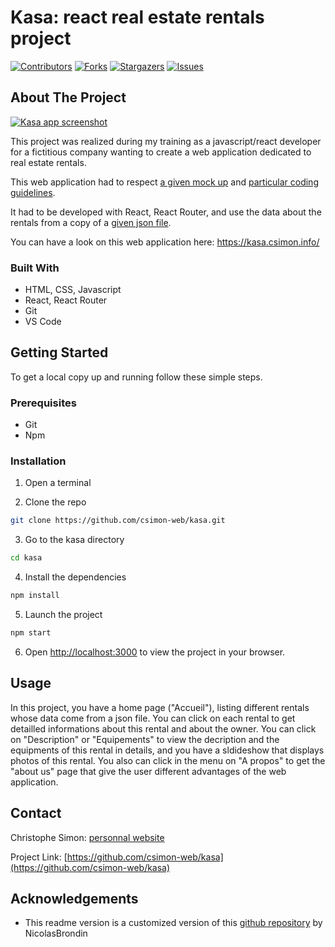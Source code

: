 <!-- PROJECT SHIELDS -->
<!--
*** This template uses markdown "reference style" links for readability.
*** Reference links are enclosed in brackets [ ] instead of parentheses ( ).
*** See the bottom of this document for the declaration of the reference variables
*** for contributors-url, forks-url, etc. This is an optional, concise syntax you may use.
*** https://www.markdownguide.org/basic-syntax/#reference-style-links
-->

# Kasa: react real estate rentals project

[![Contributors][contributors-shield]][contributors-url] [![Forks][forks-shield]][forks-url] [![Stargazers][stars-shield]][stars-url] [![Issues][issues-shield]][issues-url]

<!-- ABOUT THE PROJECT -->

## About The Project

[![Kasa app screenshot][product-screenshot]](#)

This project was realized during my training as a javascript/react developer for a fictitious company wanting to create a web application dedicated to real estate rentals.

This web application had to respect [a given mock up](https://www.figma.com/file/bAnXDNqRKCRRP8mY2gcb5p) and [particular coding guidelines](https://course.oc-static.com/projects/Front-End+V2/P9+React+1/Coding+guidelines+Kasa+FR.pdf).

It had to be developed with React, React Router, and use the data about the rentals from a copy of a [given json file](https://s3-eu-west-1.amazonaws.com/course.oc-static.com/projects/Front-End+V2/P9+React+1/logements.json).

You can have a look on this web application here: https://kasa.csimon.info/

### Built With

- HTML, CSS, Javascript
- React, React Router
- Git
- VS Code

<!-- GETTING STARTED -->

## Getting Started

To get a local copy up and running follow these simple steps.

### Prerequisites

- Git
- Npm

### Installation

1. Open a terminal

2. Clone the repo

```sh
git clone https://github.com/csimon-web/kasa.git
```

3. Go to the kasa directory

```sh
cd kasa
```

4. Install the dependencies

```sh
npm install
```

5. Launch the project

```sh
npm start
```

6. Open [http://localhost:3000](http://localhost:3000) to view the project in your browser.

<!-- USAGE EXAMPLES -->

## Usage

In this project, you have a home page ("Accueil"), listing different rentals whose data come from a json file. You can click on each rental to get detailled informations about this rental and about the owner. You can click on "Description" or "Equipements" to view the decription and the equipments of this rental in details, and you have a sldideshow that displays photos of this rental. You also can click in the menu on "A propos" to get the "about us" page that give the user different advantages of the web application.

<!-- CONTACT -->

## Contact

Christophe Simon: [personnal website](https://www.csimon.info)

Project Link: [https://github.com/csimon-web/kasa](https://github.com/csimon-web/kasa)

<!-- ACKNOWLEDGEMENTS -->

## Acknowledgements

- This readme version is a customized version of this [github repository](https://github.com/NicolasBrondin/basic-readme-template) by NicolasBrondin

<!-- MARKDOWN LINKS & IMAGES -->
<!-- https://www.markdownguide.org/basic-syntax/#reference-style-links -->

[contributors-shield]: https://img.shields.io/github/contributors/csimon-web/kasa.svg?style=flat-square
[contributors-url]: https://github.com/csimon-web/kasa/graphs/contributors
[forks-shield]: https://img.shields.io/github/forks/csimon-web/kasa.svg?style=flat-square
[forks-url]: https://github.com/csimon-web/kasa/network/members
[stars-shield]: https://img.shields.io/github/stars/csimon-web/kasa.svg?style=flat-square
[stars-url]: https://github.com/csimon-web/kasa/stargazers
[issues-shield]: https://img.shields.io/github/issues/csimon-web/kasa.svg?style=flat-square
[issues-url]: https://github.com/csimon-web/kasa/issues
[license-shield]: https://img.shields.io/github/license/csimon-web/kasa.svg?style=flat-square
[license-url]: https://github.com/csimon-web/kasa/blob/master/LICENSE.txt
[product-screenshot]: docs/screenshot.jpg
